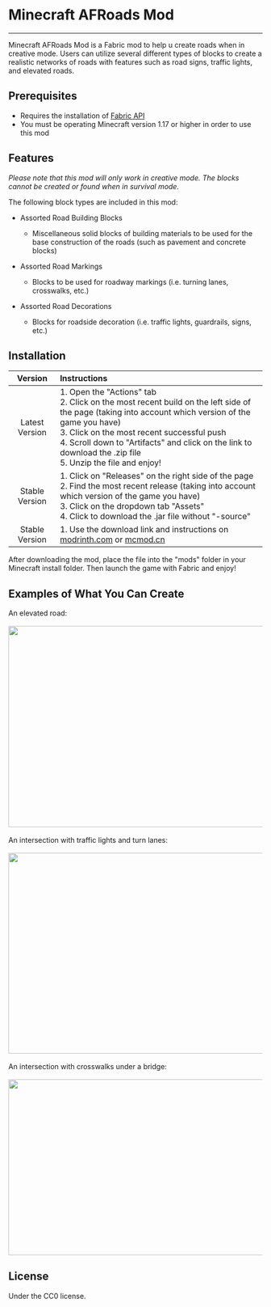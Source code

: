 # Minecraft AFRoads Mod

-------
Minecraft AFRoads Mod is a Fabric mod to help u create roads when in creative mode. Users can utilize several different types of blocks to create a realistic networks of roads with features such as road signs, traffic lights, and elevated roads.

## Prerequisites
* Requires the installation of [Fabric API](https://fabricmc.net/use/installer/)
* You must be operating Minecraft version 1.17 or higher in order to use this mod
  
## Features
*Please note that this mod will only work in creative mode. The blocks cannot be created or found when in survival mode.*

The following block types are included in this mod:
  * Assorted Road Building Blocks
    * Miscellaneous solid blocks of building materials to be used for the base construction of the roads (such as pavement and concrete blocks)
  
  * Assorted Road Markings
    * Blocks to be used for roadway markings (i.e. turning lanes, crosswalks, etc.)
  
  * Assorted Road Decorations
    * Blocks for roadside decoration (i.e. traffic lights, guardrails, signs, etc.)

## Installation

Version|Instructions
| :---: | :---
| Latest Version | 1. Open the "Actions" tab <br> 2. Click on the most recent build on the left side of the page (taking into account which version of the game you have) <br> 3. Click on the most recent successful push <br> 4. Scroll down to "Artifacts" and click on the link to download the .zip file <br> 5. Unzip the file and enjoy!
| Stable Version | 1. Click on "Releases" on the right side of the page <br> 2. Find the most recent release (taking into account which version of the game you have) <br> 3. Click on the dropdown tab "Assets" <br> 4. Click to download the .jar file without "-source"
| Stable Version | 1. Use the download link and instructions on [modrinth.com](https://modrinth.com/mod/aftersans53228-fabric-road) or [mcmod.cn](https://www.mcmod.cn/class/5636.html)


After downloading the mod, place the file into the "mods" folder in your Minecraft install folder. Then launch the game with Fabric and enjoy!

## Examples of What You Can Create
An elevated road:  
<br>  <img src="https://user-images.githubusercontent.com/92881319/218285637-5ad67047-fddb-4d81-9a2e-d2bcbc5cb4f2.png" width=651 height=397.575>  
<br> An intersection with traffic lights and turn lanes:  
<br>  <img src="https://user-images.githubusercontent.com/92881319/218285699-2fda9c41-48e1-4b3a-9507-85eb150f52dc.png" width=650 height=397>  
<br> An intersection with crosswalks under a bridge:  
<br>  <img src="https://user-images.githubusercontent.com/92881319/218285781-0dc3d6ea-5972-48b4-a99a-1521f8f5c359.png" width=646.4 height=347.945>  


## License    

Under the CC0 license.
